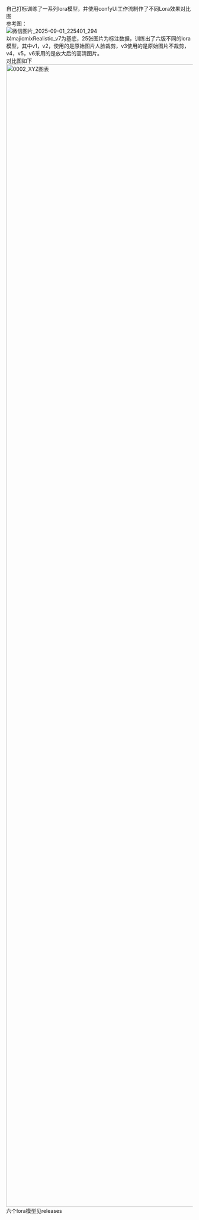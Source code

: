 自己打标训练了一系列lora模型，并使用confyUI工作流制作了不同Lora效果对比图    
参考图：    
![微信图片_2025-09-01_225401_294](https://github.com/user-attachments/assets/d07ba1b9-ec3b-4bbb-9be8-ede2b20a2f25)    
以majicmixRealistic_v7为基底，25张图片为标注数据，训练出了六版不同的lora模型，其中v1，v2，使用的是原始图片人脸裁剪，v3使用的是原始图片不裁剪，v4，v5，v6采用的是放大后的高清图片。    
对比图如下    
<img width="13440" height="3072" alt="0002_XYZ图表" src="https://github.com/user-attachments/assets/20d39471-e218-42bb-aebe-1dfa404a1cee" />    
六个lora模型见releases

